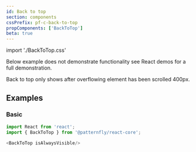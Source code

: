 ```yaml
---
id: Back to top
section: components
cssPrefix: pf-c-back-to-top
propComponents: ['BackToTop']
beta: true
---
```


import './BackToTop.css'

Below example does not demonstrate functionality see React demos for a full demonstration.

Back to top only shows after overflowing element has been scrolled 400px.

## Examples

### Basic

```js
import React from 'react';
import { BackToTop } from '@patternfly/react-core';

<BackToTop isAlwaysVisible/>
```